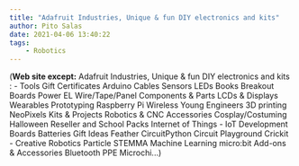 ```yaml
---
title: "Adafruit Industries, Unique & fun DIY electronics and kits"
author: Pito Salas
date: 2021-04-06 13:40:22
tags:
    - Robotics
---
```



(**Web site except:** Adafruit Industries, Unique & fun DIY electronics and kits : - Tools Gift Certificates Arduino Cables Sensors LEDs Books Breakout Boards Power EL Wire/Tape/Panel Components & Parts LCDs & Displays Wearables Prototyping Raspberry Pi Wireless Young Engineers 3D printing NeoPixels Kits & Projects Robotics & CNC Accessories Cosplay/Costuming Halloween Reseller and School Packs Internet of Things - IoT Development Boards Batteries Gift Ideas Feather CircuitPython Circuit Playground Crickit - Creative Robotics Particle STEMMA Machine Learning micro:bit Add-ons & Accessories Bluetooth PPE Microchi...) 
